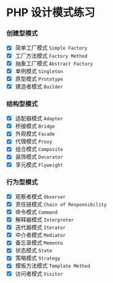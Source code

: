 # PHP 设计模式练习
### 创建型模式
- [x] 简单工厂模式 `Simple Factory`
- [x] 工厂方法模式 `Factory Method` 
- [x] 抽象工厂模式 `Abstract Factory`
- [x] 单例模式 `Singleton`
- [x] 原型模式 `Prototype`
- [x] 建造者模式 `Builder`

### 结构型模式
- [x] 适配器模式 `Adapter`
- [x] 桥接模式 `Bridge`
- [x] 外观模式 `Facade`
- [x] 代理模式 `Proxy`
- [x] 组合模式 `Composite`
- [x] 装饰模式 `Decorator`
- [x] 享元模式 `Flyweight`

### 行为型模式
- [x] 观察者模式 `Observer`
- [x] 责任链模式 `Chain of Responsibility`
- [x] 命令模式 `Command`
- [x] 解释器模式 `Interpreter`
- [x] 迭代器模式 `Iterator`
- [x] 中介者模式 `Mediator`
- [x] 备忘录模式 `Memento`
- [x] 状态模式 `State`
- [x] 策略模式 `Strategy`
- [x] 模板方法模式 `Template Method`
- [x] 访问者模式 `Visitor`
